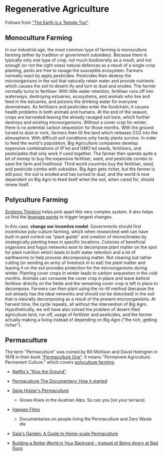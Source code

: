 # Regenerative Agriculture

Follows from ["The Earth is a Temple Too"](./earth-is-a-temple-too.md). 

## Monoculture Farming

In our industrial age, the most common type of farming is monoculture farming (either by tradition or government subsidies). Because there is typically only one type of crop, not much biodiversity as a result, and not enough (or not the right ones) natural defences as a result of a single-crop planting, pests are free to ravage the susceptile ecosystem. Farmers normally react by apply pesticides. Pesticides then destroy the microorganisms in the soil that naturally retain water and provide nutrients which causes the soil to desert-ify and turn to dust and erodes. The farmer normally turns to fertiliser. With little water retention, fertiliser runs off into waterways, destroying estuaries, ecosystems, and animals who live and feed in the estuaries, and poisons the drinking water for everyone downstream. As fertilizers and pesticides enter the foodchain, it causes health problems in both animals and humans. At the end of the season, crops are harvested leaving the already ravaged soil bare, which further destroys and existing microorganisms. Without a cover crop for winter, there is no potential carbon sequestion for those months. With the ground turned to dust or rock, farmers then till the land which releases CO2 into the atmosphere. With difficult soil conditions only hardy plants survive. In order to feed the world's population, Big Agriculture companies develop expensive combinations of IP'ed and GMO'ed seeds, fertilizers, and pesticipdes that only work if used together. The farmer then spends quite a bit of money to buy the expensive fertiliser, seed, and pesticide combo to save the farm and livelihood. Third world countries buy the fertiliser, seed, and pesticide combo with subsidies. Big Agro gets richer, but the farmer is still poor, the soil is eroded and has turned to dust, and the world is now dependent on Big Agro to feed itself when the soil, when cared for, should renew itself.

## Polyculture Farming

[Systems Thinking](https://www.goodreads.com/book/show/3828902-thinking-in-systems) helps pick apart this very complex system. It also helps us find the [leverage points](http://donellameadows.org/archives/leverage-points-places-to-intervene-in-a-system/) to trigger largest changes.

In this case, **change our incentive model**. Governments should first incentivise poly-culture farming, which when researched well can have built-in pest control via "plant guilds" and creation of microclimates by strategically planting trees in specific locations. Colonies of beneficial organisms and fugus networks exist to decompose plant matter on the spot for plant nutrition which leads to both water retention and a lot of earthworms to help process decomposing matter. Not clearing but rather cutting (or sending an army of livestock in to eat) the plant matter and leaving it on the soil provides protection for the microorganisms during winter. Planting cover crops in winter leads to carbon sequestion in the cold months. Animals can consume the cover crop in place and leave behind fertiliser directly on the fields and the remaining cover crop is left in place to decompose. Farmers can then plant using the no-till method (because the soil already has the ideal networks and should not be disturbed) in the soil that is naturally decomposing as a result of the present microorganisms. At harvest time, the cycle repeats, all without the intervention of Big Agro. Hypothetically, we will have also solved the problem of desert-ified agriculture land, run off, usage of fertilizer and pesticides, and the farmer actually making a living instead of depending on Big Agro ("the rich, getting richer").

## Permaculture

The term "Permaculture" was coined by Bill Mollison and David Holmgren in 1978 in their book ["Permaculture One"](https://www.goodreads.com/book/show/3961757-permaculture-one). It means "Permanent Agriculture. Permanent Culture." which covers [polyculture farming](#polyculture-farming).

* [Netflix's "Kiss the Ground"](https://www.netflix.com/de-en/title/81321999).

* [Permaculture The Documentary: How it started](https://www.youtube.com/watch?v=Syw1yfaWieQ)
* [Sepp Holzer's Permaculture](https://www.goodreads.com/en/book/show/10023218-sepp-holzer-s-permaculture)
  * Grows Kiwis in the Austrian Alps. So can you [on your terrace].
* [Happen Films](https://www.youtube.com/channel/UCw8neN02mV6o4ue9IJOJIRA)
  * Documentaries on people living the Permaculture and Zero Waste life
* [Gaia's Garden: A Guide to Home-scale Permaculture](https://www.goodreads.com/book/show/136542.Gaia_s_Garden)
* [Building a Better World in Your Backyard - Instead of Being Angry at Bad Guys](https://www.goodreads.com/book/show/52107903-building-a-better-world-in-your-backyard---instead-of-being-angry-at-bad)
